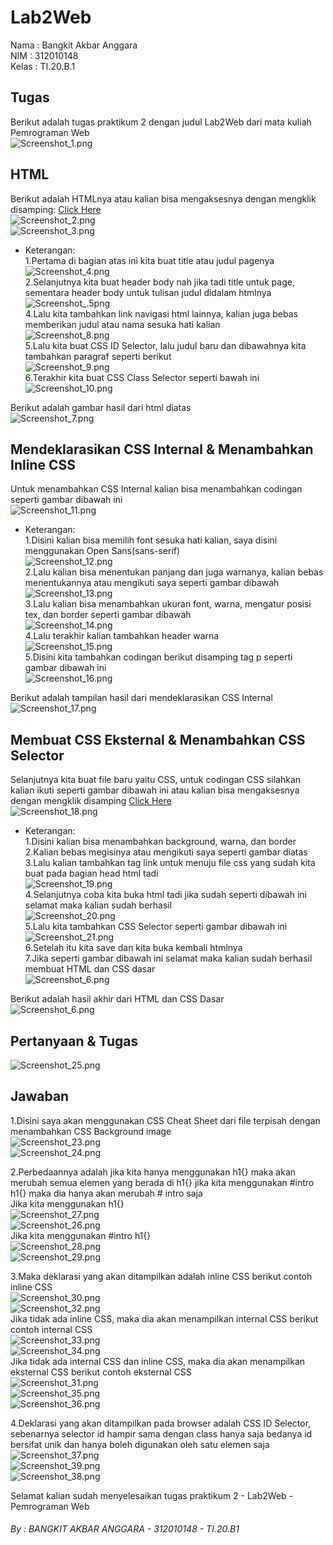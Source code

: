 # Lab2Web

Nama  : Bangkit Akbar Anggara<br>
NIM   : 312010148<br>
Kelas : TI.20.B.1<br>

## Tugas<br>
Berikut adalah tugas praktikum 2 dengan judul Lab2Web dari mata kuliah Pemrograman Web<br>
![Screenshot_1.png](Pic/Screenshot_1.png)<br>

## HTML<br>
Berikut adalah HTMLnya atau kalian bisa mengaksesnya dengan mengklik disamping: [Click Here](CSS_Dasar.html)<br>
![Screenshot_2.png](Pic/Screenshot_2.png)<br>
![Screenshot_3.png](Pic/Screenshot_3.png)<br>
- Keterangan:<br>
  1.Pertama di bagian atas ini kita buat title atau judul pagenya<br>
    ![Screenshot_4.png](Pic/Screenshot_4.png)<br>
  2.Selanjutnya kita buat header body nah jika tadi title untuk page, sementara header body untuk tulisan judul didalam htmlnya<br>
    ![Screenshot_.5png](Pic/Screenshot_5.png)<br>
  4.Lalu kita tambahkan link navigasi html lainnya, kalian juga bebas memberikan judul atau nama sesuka hati kalian<br>
    ![Screenshot_8.png](Pic/Screenshot_8.png)<br>
  5.Lalu kita buat CSS ID Selector, lalu judul baru dan dibawahnya kita tambahkan paragraf seperti berikut<br>
    ![Screenshot_9.png](Pic/Screenshot_9.png)<br>
  6.Terakhir kita buat CSS Class Selector seperti bawah ini<br>
    ![Screenshot_10.png](Pic/Screenshot_10.png)<br>

Berikut adalah gambar hasil dari html diatas<br>
![Screenshot_7.png](Pic/Screenshot_7.png)<br>

## Mendeklarasikan CSS Internal & Menambahkan Inline CSS<br>
Untuk menambahkan CSS Internal kalian bisa menambahkan codingan seperti gambar dibawah ini<br>
![Screenshot_11.png](Pic/Screenshot_11.png)<br>
- Keterangan:<br>
  1.Disini kalian bisa memilih font sesuka hati kalian, saya disini menggunakan Open Sans(sans-serif)<br>
    ![Screenshot_12.png](Pic/Screenshot_12.png)<br>
  2.Lalu kalian bisa menentukan panjang dan juga warnanya, kalian bebas menentukannya atau mengikuti saya seperti gambar dibawah<br>
    ![Screenshot_13.png](Pic/Screenshot_13.png)<br>
  3.Lalu kalian bisa menambahkan ukuran font, warna, mengatur posisi tex, dan border seperti gambar dibawah<br>
    ![Screenshot_14.png](Pic/Screenshot_14.png)<br>
  4.Lalu terakhir kalian tambahkan header warna<br>
    ![Screenshot_15.png](Pic/Screenshot_15.png)<br>
  5.Disini kita tambahkan codingan berikut disamping tag p seperti gambar dibawah ini<br>
    ![Screenshot_16.png](Pic/Screenshot_16.png)<br>

Berikut adalah tampilan hasil dari mendeklarasikan CSS Internal<br>
![Screenshot_17.png](Pic/Screenshot_17.png)<br>

## Membuat CSS Eksternal & Menambahkan CSS Selector<br>
Selanjutnya kita buat file baru yaitu CSS, untuk codingan CSS silahkan kalian ikuti seperti gambar dibawah ini atau kalian bisa mengaksesnya dengan mengklik disamping [Click Here](style_eksternal.css)<br>
![Screenshot_18.png](Pic/Screenshot_18.png)<br>
- Keterangan:<br>
  1.Disini kalian bisa menambahkan background, warna, dan border<br>
  2.Kalian bebas megisinya atau mengikuti saya seperti gambar diatas<br>
  3.Lalu kalian tambahkan tag link untuk menuju file css yang sudah kita buat pada bagian head html tadi<br>
    ![Screenshot_19.png](Pic/Screenshot_19.png)<br>
  4.Selanjutnya coba kita buka html tadi jika sudah seperti dibawah ini selamat maka kalian sudah berhasil<br>
    ![Screenshot_20.png](Pic/Screenshot_20.png)<br>
  5.Lalu kita tambahkan CSS Selector seperti gambar dibawah ini<br>
    ![Screenshot_21.png](Pic/Screenshot_21.png)<br>
  6.Setelah itu kita save dan kita buka kembali htmlnya<br>
  7.Jika seperti gambar dibawah ini selamat maka kalian sudah berhasil membuat HTML dan CSS dasar<br>
    ![Screenshot_6.png](Pic/Screenshot_6.png)<br>

Berikut adalah hasil akhir dari HTML dan CSS Dasar<br>
![Screenshot_6.png](Pic/Screenshot_6.png)<br>

## Pertanyaan & Tugas<br>
![Screenshot_25.png](Pic/Screenshot_25.png)<br>

## Jawaban<br>
1.Disini saya akan menggunakan CSS Cheat Sheet dari file terpisah dengan menambahkan CSS Background image<br>
![Screenshot_23.png](Pic/Screenshot_23.png)<br>
![Screenshot_24.png](Pic/Screenshot_24.png)<br>

2.Perbedaannya adalah jika kita hanya menggunakan h1{} maka akan merubah semua elemen yang berada di h1{} jika kita menggunakan #intro h1{} maka dia hanya akan merubah # intro saja<br>
Jika kita menggunakan h1{}<br>
![Screenshot_27.png](Pic/Screenshot_27.png)<br>
![Screenshot_26.png](Pic/Screenshot_26.png)<br>
Jika kita menggunakan #intro h1{}<br>
![Screenshot_28.png](Pic/Screenshot_28.png)<br>
![Screenshot_29.png](Pic/Screenshot_29.png)<br>

3.Maka deklarasi yang akan ditampilkan adalah inline CSS berikut contoh inline CSS<br>
![Screenshot_30.png](Pic/Screenshot_30.png)<br>
![Screenshot_32.png](Pic/Screenshot_32.png)<br>
Jika tidak ada inline CSS, maka dia akan menampilkan internal CSS berikut contoh internal CSS<br>
![Screenshot_33.png](Pic/Screenshot_33.png)<br>
![Screenshot_34.png](Pic/Screenshot_34.png)<br>
Jika tidak ada internal CSS dan inline CSS, maka dia akan menampilkan eksternal CSS berikut contoh eksternal CSS<br>
![Screenshot_31.png](Pic/Screenshot_31.png)<br>
![Screenshot_35.png](Pic/Screenshot_35.png)<br>
![Screenshot_36.png](Pic/Screenshot_36.png)<br>

4.Deklarasi yang akan ditampilkan pada browser adalah CSS ID Selector, sebenarnya selector id hampir sama dengan class hanya saja bedanya id bersifat unik dan hanya boleh digunakan oleh satu elemen saja<br>
![Screenshot_37.png](Pic/Screenshot_37.png)<br>
![Screenshot_39.png](Pic/Screenshot_39.png)<br>
![Screenshot_38.png](Pic/Screenshot_38.png)<br>


Selamat kalian sudah menyelesaikan tugas praktikum 2 - Lab2Web - Pemrograman Web<br>
###### By : BANGKIT AKBAR ANGGARA - 312010148 - TI.20.B1 
